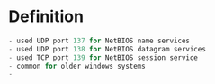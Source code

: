 

# Definition
```python
- used UDP port 137 for NetBIOS name services 
- used UDP port 138 for NetBIOS datagram services
- used TCP port 139 for NetBIOS session service
- common for older windows systems
- 
```






















